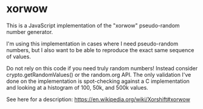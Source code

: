 # xorwow
This is a JavaScript implementation of the "xorwow" pseudo-random number generator.

I'm using this implementation in cases where I need pseudo-random numbers, but I also want to be able to reproduce the exact same sequence of values.

Do not rely on this code if you need truly random numbers! Instead consider crypto.getRandomValues() or the random.org API. The only validation I've done on the implementation is spot-checking against a C implementation and looking at a histogram of 100, 50k, and 500k values.

See here for a description:
https://en.wikipedia.org/wiki/Xorshift#xorwow
